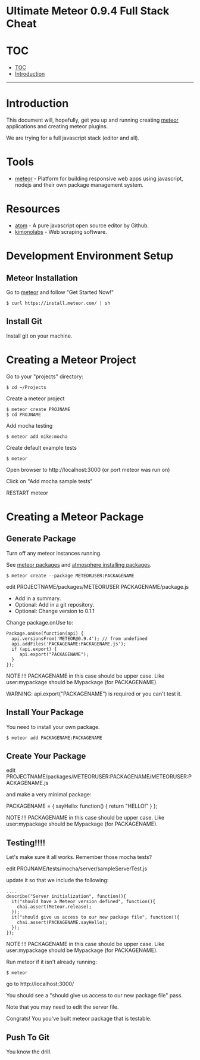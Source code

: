 [meteor-home-link]: https://www.meteor.com "Meteor home website."
[meteor-package-doc-link]: https://docs.meteor.com/#writingpackages "Writing Packages"
[atmosphere-installing-link]: https://atmospherejs.com/i/installing "Getting started with packages"
[atom-home-link]: https://atom.io/ "A text editor written in javascript"
[kimonolabs-home-link]: https://www.kimonolabs.com "Web Scraping software"

# Ultimate Meteor 0.9.4 Full Stack Cheat

# <a name="toc"></a>TOC

* [TOC](#toc)
* [Introduction](#introduction)

---

# <a name="introduction"></a>Introduction

This document will, hopefully, get you up and running creating [meteor][meteor-home-link] applications and creating meteor plugins.

We are trying for a full javascript stack (editor and all).

# Tools

* [meteor][meteor-home-link] - Platform for building responsive web apps using javascript, nodejs and their own package management system.

# Resources

* [atom][atom-home-link] - A pure javascript open source editor by Github.
* [kimonolabs][kimonolabs-home-link] - Web scraping software.




# <a name="development-setup"></a>Development Environment Setup

## <a name="meteor-installation"></a>Meteor Installation

Go to [meteor][meteor-home-link] and follow "Get Started Now!"

    $ curl https://install.meteor.com/ | sh

## <a name="git-installation">Install Git
  
Install git on your machine.


# <a name="meteor-installation"></a>Creating a Meteor Project

Go to your "projects" directory:

    $ cd ~/Projects

Create a meteor project

    $ meteor create PROJNAME
    $ cd PROJNAME
    
Add mocha testing

    $ meteor add mike:mocha

Create default example tests

    $ meteor
    
Open browser to http://localhost:3000 (or port meteor was run on)  

Click on "Add mocha sample tests"

RESTART meteor

# Creating a Meteor Package

## Generate Package

Turn off any meteor instances running.

See [meteor packages][meteor-package-doc-link] and [atmosphere installing packages][atmosphere-installing-link].

    $ meteor create --package METEORUSER:PACKAGENAME

edit PROJECTNAME/packages/METEORUSER:PACKAGENAME/package.js

* Add in a summary.
* Optional: Add in a git repository.
* Optional: Change version to 0.1.1


Change package.onUse to:

    Package.onUse(function(api) {
      api.versionsFrom('METEOR@0.9.4'); // from undefined
      api.addFiles('PACKAGENAME:PACKAGENAME.js');
      if (api.export) {
         api.export("PACKAGENAME");
      }
    });
    
NOTE:!!! PACKAGENAME in this case should be upper case. Like user:mypackage should be Mypackage (for PACKAGENAME).

WARNING: api.export("PACKAGENAME") is required or you can't test it.

## Install Your Package

You need to install your own package.

    $ meteor add PACKAGENAME:PACKAGENAME

## Create Your Package

edit PROJECTNAME/packages/METEORUSER:PACKAGENAME/METEORUSER:PACKAGENAME.js

and make a very minimal package:

PACKAGENAME = {
   sayHello: function() {
      return "HELLO!"
   }
};
    
NOTE:!!! PACKAGENAME in this case should be upper case. Like user:mypackage should be Mypackage (for PACKAGENAME).

## Testing!!!!

Let's make sure it all works. Remember those mocha tests?

edit PROJNAME/tests/mocha/server/sampleServerTest.js

update it so that we include the following:


    ....
    describe("Server initialization", function(){
      it("should have a Meteor version defined", function(){
        chai.assert(Meteor.release);
      });
      it("should give us access to our new package file", function(){
        chai.assert(PACKAGENAME.sayHello);
      });
    });

NOTE:!!! PACKAGENAME in this case should be upper case. Like user:mypackage should be Mypackage (for PACKAGENAME).

Run meteor if it isn't already running:

    $ meteor
    
go to http://localhost:3000/

You should see a "should give us access to our new package file" pass.

Note that you may need to edit the server file.

Congrats! You you've built meteor package that is testable.

## Push To Git

You know the drill.














